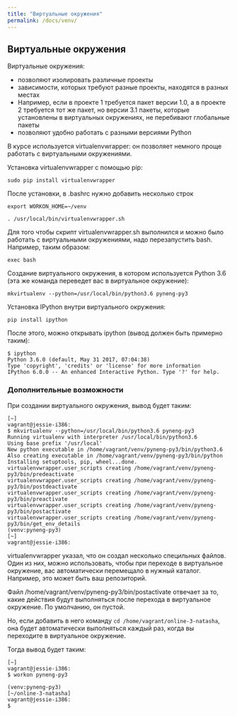 ```yaml
---
title: "Виртуальные окружения"
permalink: /docs/venv/
---
```


## Виртуальные окружения

Виртуальные окружения:

* позволяют изолировать различные проекты
* зависимости, которых требуют разные проекты, находятся в разных местах
* Например, если в проекте 1 требуется пакет версии 1.0, а в проекте 2 требуется тот же пакет, но версии 3.1 пакеты, которые установлены в виртуальных окружениях, не перебивают глобальные пакеты
* позволяют удобно работать с разными версиями Python

В курсе используется virtualenvwrapper: он позволяет немного проще работать с виртуальными окружениями.

Установка virtualenvwrapper с помощью pip:
```
sudo pip install virtualenvwrapper
```

После установки, в .bashrc нужно добавить несколько строк
```
export WORKON_HOME=~/venv

. /usr/local/bin/virtualenvwrapper.sh
```

Для того чтобы скрипт virtualenvwrapper.sh выполнился и можно было работать с виртуальными окружениями, надо перезапустить bash. Например, таким образом:
```
exec bash
```

Создание виртуального окружения, в котором используется Python 3.6 (эта же команда переведет вас в виртуальное окружение):
```
mkvirtualenv --python=/usr/local/bin/python3.6 pyneng-py3
```

Установка IPython внутри виртуального окружения:
```
pip install ipython
```

После этого, можно открывать ipython (вывод должен быть примерно таким):
```
$ ipython
Python 3.6.0 (default, May 31 2017, 07:04:38) 
Type 'copyright', 'credits' or 'license' for more information
IPython 6.0.0 -- An enhanced Interactive Python. Type '?' for help.

```

### Дополнительные возможности

При создании виртуального окружения, вывод будет таким:
```
[~]
vagrant@jessie-i386:
$ mkvirtualenv --python=/usr/local/bin/python3.6 pyneng-py3
Running virtualenv with interpreter /usr/local/bin/python3.6
Using base prefix '/usr/local'
New python executable in /home/vagrant/venv/pyneng-py3/bin/python3.6
Also creating executable in /home/vagrant/venv/pyneng-py3/bin/python
Installing setuptools, pip, wheel...done.
virtualenvwrapper.user_scripts creating /home/vagrant/venv/pyneng-py3/bin/predeactivate
virtualenvwrapper.user_scripts creating /home/vagrant/venv/pyneng-py3/bin/postdeactivate
virtualenvwrapper.user_scripts creating /home/vagrant/venv/pyneng-py3/bin/preactivate
virtualenvwrapper.user_scripts creating /home/vagrant/venv/pyneng-py3/bin/postactivate
virtualenvwrapper.user_scripts creating /home/vagrant/venv/pyneng-py3/bin/get_env_details
(venv:pyneng-py3)
[~]
vagrant@jessie-i386:

```

virtualenvwrapper указал, что он создал несколько специльных файлов.
Один из них, можно использовать, чтобы при переходе в виртуальное окружение, вас автоматически перемещало в нужный каталог.
Например, это может быть ваш репозиторий.

Файл /home/vagrant/venv/pyneng-py3/bin/postactivate отвечает за то, какие действия будут выполняться после перехода в виртуальное окружение.
По умолчанию, он пустой.

Но, если добавить в него команду ```cd /home/vagrant/online-3-natasha```, она будет автоматически выполняться каждый раз, когда вы переходите в виртуальное окружение.

Тогда вывод будет таким:
```
[~]
vagrant@jessie-i386:
$ workon pyneng-py3

(venv:pyneng-py3)
[~/online-3-natasha]
vagrant@jessie-i386:
$
```

